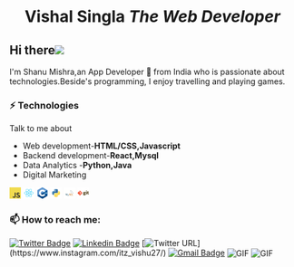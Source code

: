 <h1 align="center">Vishal Singla <i><span color="red">The Web Developer</span></i>

## Hi there<img src="https://github.com/TheDudeThatCode/TheDudeThatCode/blob/master/Assets/Hi.gif" width="29px"> 

I'm Shanu Mishra,an App Developer :iphone: from India who is passionate about technologies.Beside's programming, I enjoy travelling and playing games.


### ⚡ Technologies
Talk to me about
- Web development-**HTML/CSS,Javascript**
- Backend development-**React,Mysql**
- Data Analytics -**Python,Java**
- Digital Marketing

<code><img height="20" src="https://raw.githubusercontent.com/github/explore/80688e429a7d4ef2fca1e82350fe8e3517d3494d/topics/javascript/javascript.png"></code>
<code><img height="20" src="https://raw.githubusercontent.com/github/explore/80688e429a7d4ef2fca1e82350fe8e3517d3494d/topics/react/react.png"></code>
<code><img height="20" src="https://raw.githubusercontent.com/github/explore/80688e429a7d4ef2fca1e82350fe8e3517d3494d/topics/cpp/cpp.png"></code>
<code><img height="20" src="https://raw.githubusercontent.com/github/explore/80688e429a7d4ef2fca1e82350fe8e3517d3494d/topics/python/python.png"></code>
<code><img height="20" src="https://raw.githubusercontent.com/github/explore/80688e429a7d4ef2fca1e82350fe8e3517d3494d/topics/mysql/mysql.png"></code>
<code><img height="20" src="https://raw.githubusercontent.com/github/explore/80688e429a7d4ef2fca1e82350fe8e3517d3494d/topics/git/git.png"></code>





###  📫 How to reach me:

[![Twitter Badge](https://img.shields.io/badge/-@itz_vishi-1ca0f1?style=flat-square&labelColor=1ca0f1&logo=twitter&logoColor=white&link=https://twitter.com/itz_vishi)](https://twitter.com/itz_vishi) 
[![Linkedin Badge](https://img.shields.io/badge/-VishalSingla-blue?style=flat-square&logo=Linkedin&logoColor=white&link=https://www.linkedin.com/in)](https://www.linkedin.com/in/vishal-singla-095273193/)
[![Twitter URL](https://img.shields.io/twitter/url?color=%23fb3958&label=follow&logo=instagram&logoColor=%23fb3958&style=flat-square&url=https%3A%2F%2Fwww.instagram.com%2Falejorc_)](https://www.instagram.com/itz_vishu27/)
[![Gmail Badge](https://img.shields.io/badge/Gmail-c14438?style=flat-square&logo=Gmail&logoColor=white&link=mailto:s.i.n.g.l.a.v.i.s.h.a.l.s.v@gmail.com)](mailto:s.i.n.g.l.a.v.i.s.h.a.l.s.v@gmail.com)
<img align="center" alt="GIF" src="https://media.giphy.com/media/RK5KD6UcUpAt92zZvt/giphy.gif" />
<img align="center" alt="GIF" src="https://media.giphy.com/media/hrSFdM4rg8VFpXyz2m/giphy.gif" />
 





